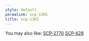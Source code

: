 ```yaml
---
style: default
permalink: scp-1365
title: scp-1365
---
```

You may also like:
[SCP-2770](http://scp-wiki.net/scp-2770)
[SCP-628](http://scp-wiki.net/scp-628)